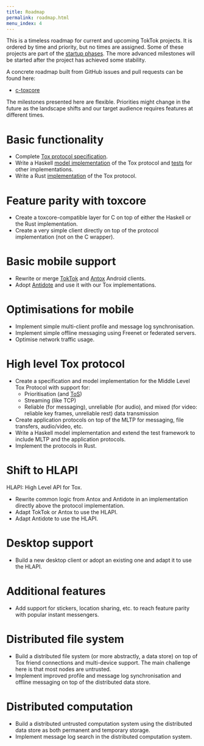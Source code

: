 ```yaml
---
title: Roadmap
permalink: roadmap.html
menu_index: 4
---
```


This is a timeless roadmap for current and upcoming TokTok projects. It is
ordered by time and priority, but no times are assigned. Some of these
projects are part of the [startup phases](designs/plan.html). The more
advanced milestones will be started after the project has achieved some
stability.

A concrete roadmap built from GitHub issues and pull requests can be found here:

-   [c-toxcore](roadmap/c-toxcore.html)

The milestones presented here are flexible. Priorities might change in the
future as the landscape shifts and our target audience requires features at
different times.

# Basic functionality

-   Complete [Tox protocol specification](https://github.com/TokTok/spec).
-   Write a Haskell [model
    implementation](https://github.com/TokTok/hs-toxcore) of the Tox protocol
    and [tests](designs/testing.html) for other implementations.
-   Write a Rust [implementation](https://github.com/zetok/tox) of the Tox
    protocol.

# Feature parity with toxcore

-   Create a toxcore-compatible layer for C on top of either the Haskell or
    the Rust implementation.
-   Create a very simple client directly on top of the protocol implementation
    (not on the C wrapper).

# Basic mobile support

-   Rewrite or merge [TokTok](https://github.com/TokTok/toktok-android) and
    [Antox](https://github.com/Antox/Antox) Android clients.
-   Adopt [Antidote](https://github.com/Antidote-for-Tox/Antidote) and use it
    with our Tox implementations.

# Optimisations for mobile

-   Implement simple multi-client profile and message log synchronisation.
-   Implement simple offline messaging using Freenet or federated servers.
-   Optimise network traffic usage.

# High level Tox protocol

-   Create a specification and model implementation for the Middle Level Tox
    Protocol with support for:
    -   Prioritisation (and
        [ToS](https://en.wikipedia.org/wiki/Type_of_service))
    -   Streaming (like TCP)
    -   Reliable (for messaging), unreliable (for audio), and mixed (for
        video: reliable key frames, unreliable rest) data transmission
-   Create application protocols on top of the MLTP for messaging, file
    transfers, audio/video, etc.
-   Write a Haskell model implementation and extend the test framework to
    include MLTP and the application protocols.
-   Implement the protocols in Rust.

# Shift to HLAPI

HLAPI: High Level API for Tox.

-   Rewrite common logic from Antox and Antidote in an implementation directly
    above the protocol implementation.
-   Adapt TokTok or Antox to use the HLAPI.
-   Adapt Antidote to use the HLAPI.

# Desktop support

-   Build a new desktop client or adopt an existing one and adapt it to use
    the HLAPI.

# Additional features

-   Add support for stickers, location sharing, etc. to reach feature parity
    with popular instant messengers.

# Distributed file system

-   Build a distributed file system (or more abstractly, a data store) on top
    of Tox friend connections and multi-device support. The main challenge
    here is that most nodes are untrusted.
-   Implement improved profile and message log synchronisation and offline
    messaging on top of the distributed data store.

# Distributed computation

-   Build a distributed untrusted computation system using the distributed
    data store as both permanent and temporary storage.
-   Implement message log search in the distributed computation system.
